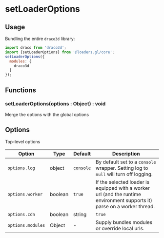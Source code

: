 # setLoaderOptions

## Usage

Bundling the entire `draco3d` library:

```js
import draco from 'draco3d';
import {setLoaderOptions} from '@loaders.gl/core';
setLoaderOptions({
  modules: {
    draco3d
  }
});
```

## Functions

### setLoaderOptions(options : Object) : void

Merge the options with the global options

## Options

Top-level options

| Option            | Type    | Default   | Description                                                                                                              |
| ----------------- | ------- | --------- | ------------------------------------------------------------------------------------------------------------------------ |
| `options.log`     | object  | `console` | By default set to a `console` wrapper. Setting log to `null` will turn off logging.                                      |
| `options.worker`  | boolean | `true`    | If the selected loader is equipped with a worker url (and the runtime environment supports it) parse on a worker thread. |
| `options.cdn`     | boolean | string    | `true`                                                                                                                   | `true` loads from `unpkg.com/@loaders.gl`. `false` load from local urls. `string` alternate CDN url. |
| `options.modules` | Object  | -         | Supply bundles modules or override local urls.                                                                           |
